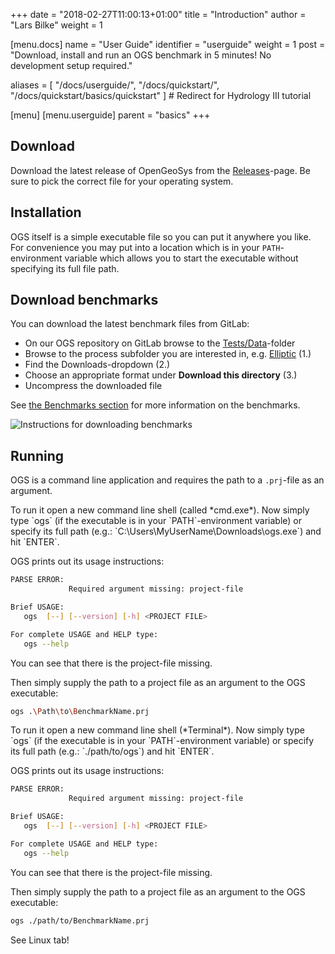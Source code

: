 +++
date = "2018-02-27T11:00:13+01:00"
title = "Introduction"
author = "Lars Bilke"
weight = 1

[menu.docs]
name = "User Guide"
identifier = "userguide"
weight = 1
post = "Download, install and run an OGS benchmark in 5 minutes! No development setup required."

aliases = [ "/docs/userguide/",
            "/docs/quickstart/",
            "/docs/quickstart/basics/quickstart" ] # Redirect for Hydrology III tutorial

[menu]
  [menu.userguide]
    parent = "basics"
+++

## Download

Download the latest release of OpenGeoSys from the [Releases](/releases)-page. Be sure to pick the correct file for your operating system.

## Installation

OGS itself is a simple executable file so you can put it anywhere you like. For convenience you may put into a location which is in your `PATH`-environment variable which allows you to start the executable without specifying its full file path.

## Download benchmarks

You can download the latest benchmark files from GitLab:

- On our OGS repository on GitLab browse to the [Tests/Data](https://gitlab.opengeosys.org/ogs/ogs/-/tree/master/Tests/Data)-folder
- Browse to the process subfolder you are interested in, e.g. [Elliptic](https://gitlab.opengeosys.org/ogs/ogs/-/tree/master/Tests/Data/Elliptic) (1.)
- Find the Downloads-dropdown (2.)
- Choose an appropriate format under **Download this directory** (3.)
- Uncompress the downloaded file

See [the Benchmarks section](/docs/benchmarks/) for more information on the benchmarks.

![Instructions for downloading benchmarks](/docs/userguide/basics/Download_Benchmarks.png)

## Running

OGS is a command line application and requires the path to a `.prj`-file as an argument.

<div class='win'>
To run it open a new command line shell (called *cmd.exe*). Now simply type `ogs` (if the executable is in your `PATH`-environment variable) or specify its full path (e.g.: `C:\Users\MyUserName\Downloads\ogs.exe`) and hit `ENTER`.

OGS prints out its usage instructions:

```bash
PARSE ERROR:
             Required argument missing: project-file

Brief USAGE:
   ogs  [--] [--version] [-h] <PROJECT FILE>

For complete USAGE and HELP type:
   ogs --help
```

You can see that there is the project-file missing.

Then simply supply the path to a project file as an argument to the OGS executable:

```bash
ogs .\Path\to\BenchmarkName.prj
```

</div>

<div class='linux'>
To run it open a new command line shell (*Terminal*). Now simply type `ogs` (if the executable is in your `PATH`-environment variable) or specify its full path (e.g.: `./path/to/ogs`) and hit `ENTER`.

OGS prints out its usage instructions:

```bash
PARSE ERROR:
             Required argument missing: project-file

Brief USAGE:
   ogs  [--] [--version] [-h] <PROJECT FILE>

For complete USAGE and HELP type:
   ogs --help
```

You can see that there is the project-file missing.

Then simply supply the path to a project file as an argument to the OGS executable:

```bash
ogs ./path/to/BenchmarkName.prj
```

</div>

<div class='mac'>
See Linux tab!
</div>
